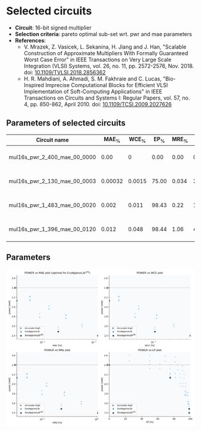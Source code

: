 
Selected circuits
===================
 - **Circuit**: 16-bit signed multiplier
 - **Selection criteria**: pareto optimal sub-set wrt. pwr and mae parameters
 - **References**: 
   - V. Mrazek, Z. Vasicek, L. Sekanina, H. Jiang and J. Han, "Scalable Construction of Approximate Multipliers With Formally Guaranteed Worst Case Error" in IEEE Transactions on Very Large Scale Integration (VLSI) Systems, vol. 26, no. 11, pp. 2572-2576, Nov. 2018. doi: [10.1109/TVLSI.2018.2856362](https://dx.doi.org/10.1109/TVLSI.2018.2856362)
   - H. R. Mahdiani, A. Ahmadi, S. M. Fakhraie and C. Lucas, "Bio-Inspired Imprecise Computational Blocks for Efficient VLSI Implementation of Soft-Computing Applications" in IEEE Transactions on Circuits and Systems I: Regular Papers, vol. 57, no. 4, pp. 850-862, April 2010. doi: [10.1109/TCSI.2009.2027626](https://dx.doi.org/10.1109/TCSI.2009.2027626)


Parameters of selected circuits
----------------------------

| Circuit name | MAE<sub>%</sub> | WCE<sub>%</sub> | EP<sub>%</sub> | MRE<sub>%</sub> | MSE | Download |
| --- |  --- | --- | --- | --- | --- | --- | 
| mul16s_pwr_2_400_mae_00_0000 | 0.00 | 0 | 0.00 | 0.00 | 0 |  [[Verilog<sub>generic</sub>](mul16s_pwr_2_400_mae_00_0000_gen.v)] [[Verilog<sub>PDK45</sub>](mul16s_pwr_2_400_mae_00_0000_pdk45.v)]  [[C](mul16s_pwr_2_400_mae_00_0000.c)] |
| mul16s_pwr_2_130_mae_00_0003 | 0.00032 | 0.0015 | 75.00 | 0.034 | 357913944 |  [[Verilog<sub>generic</sub>](mul16s_pwr_2_130_mae_00_0003_gen.v)] [[Verilog<sub>PDK45</sub>](mul16s_pwr_2_130_mae_00_0003_pdk45.v)]  [[C](mul16s_pwr_2_130_mae_00_0003.c)] |
| mul16s_pwr_1_483_mae_00_0020 | 0.002 | 0.011 | 98.43 | 0.22 | 12526988054 |  [[Verilog<sub>generic</sub>](mul16s_pwr_1_483_mae_00_0020_gen.v)] [[Verilog<sub>PDK45</sub>](mul16s_pwr_1_483_mae_00_0020_pdk45.v)]  [[C](mul16s_pwr_1_483_mae_00_0020.c)] |
| mul16s_pwr_1_396_mae_00_0120 | 0.012 | 0.048 | 98.44 | 1.06 | 477278241370 |  [[Verilog<sub>generic</sub>](mul16s_pwr_1_396_mae_00_0120_gen.v)] [[Verilog<sub>PDK45</sub>](mul16s_pwr_1_396_mae_00_0120_pdk45.v)]  [[C](mul16s_pwr_1_396_mae_00_0120.c)] |
    
Parameters
--------------
![Parameters figure](fig.png)
             
